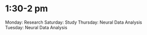 # 1:30-2 pm

Monday: Research
Saturday: Study
Thursday: Neural Data Analysis
Tuesday: Neural Data Analysis